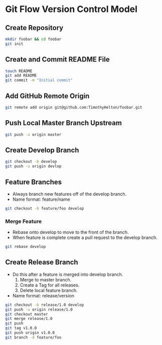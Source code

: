 # Git Flow Version Control Model

## Create Repository
```bash
mkdir foobar && cd foobar
git init
```

## Create and Commit README File
```bash
touch README
git add README
git commit -m "Initial commit"
```

## Add GitHub Remote Origin
```bash
git remote add origin git@github.com:TimothyHelton/foobar.git
```

## Push Local Master Branch Upstream
```bash
git push -u origin master
```

## Create Develop Branch
```bash
git checkout -b develop
git push -u origin devlop
```

## Feature Branches
- Always branch new features off of the develop branch.
- Name format: feature/name
```bash
git checkout -b feature/foo develop
```

### Merge Feature
- Rebase onto develop to move to the front of the branch.
- When feature is complete create a pull request to the develop branch.
```bash
git rebase develop
```

## Create Release Branch
- Do this after a feature is merged into develop branch.
    1. Merge to master branch.
    1. Create a Tag for all releases.
    1. Delete local feature branch.
- Name format: release/version
```bash
git checkout -b release/1.0 develop
git push -u origin release/1.0
git checkout master
git merge release/1.0
git push
git tag v1.0.0
git push origin v1.0.0
git branch -d feature/foo
```
